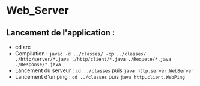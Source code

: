 # Web_Server

## Lancement de l'application :
  - cd src
  - Compilation : `javac -d ../classes/ -cp ../classes/ ./http/server/*.java ./http/client/*.java ./Requete/*.java ./Response/*.java`
  - Lancement du serveur : `cd ../classes` puis `java http.server.WebServer`
  - Lancement d'un ping : `cd ../classes` puis `java http.client.WebPing` 
